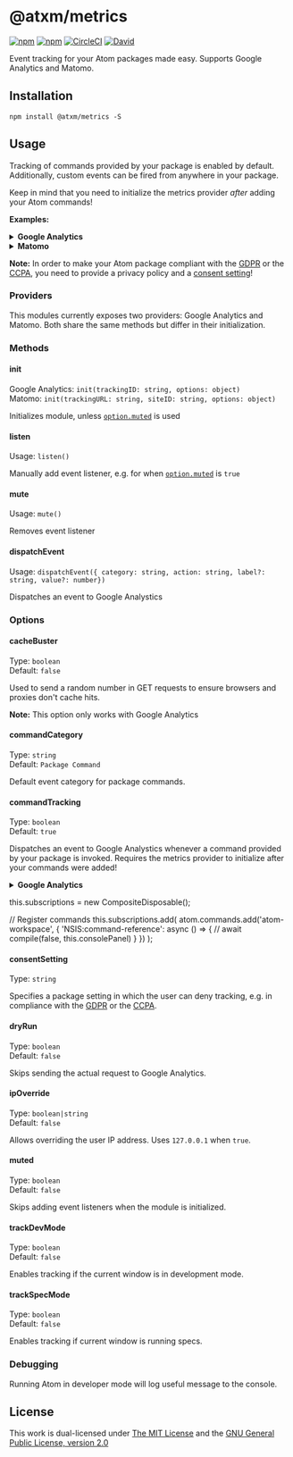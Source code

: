 # @atxm/metrics

[![npm](https://flat.badgen.net/npm/license/@atxm/metrics)](https://www.npmjs.org/package/@atxm/metrics)
[![npm](https://flat.badgen.net/npm/v/@atxm/metrics)](https://www.npmjs.org/package/@atxm/metrics)
[![CircleCI](https://flat.badgen.net/circleci/github/a-t-x-m/metrics)](https://circleci.com/gh/a-t-x-m/metrics)
[![David](https://flat.badgen.net/david/dep/a-t-x-m/metrics)](https://david-dm.org/a-t-x-m/metrics)

Event tracking for your Atom packages made easy. Supports Google Analytics and Matomo.

## Installation

`npm install @atxm/metrics -S`

## Usage

Tracking of commands provided by your package is enabled by default. Additionally, custom events can be fired from anywhere in your package.

Keep in mind that you need to initialize the metrics provider *after* adding your Atom commands!

**Examples:**

<details>
<summary><strong>Google Analytics</strong></summary>

```js
import { Analytics as GA } from '@atxm/metrics';

export async function activate() {
  // Initialize metrics provider
  await GA.init('UA-XXXX-Y');

  // Dispatch custom event
  GA.dispatchEvent({
    category: 'Demo',
    action: 'Package activated!'
  });
};
```
</details>

<details>
<summary><strong>Matomo</strong></summary>

```js
import { Matomo } from '@atxm/metrics';

export async function activate() {
  // Initialize metrics provider
  const trackingUrl = 'https://url.to/matomo.php';
  const siteId = '123';
  await Matomo.init(trackingUrl, siteId)

  // Dispatch custom event
  Matomo.dispatchEvent({
    category: 'Demo',
    action: 'Package activated!'
  });
}
```
</details>

**Note:** In order to make your Atom package compliant with the [GDPR][gdpr] or the [CCPA][ccpa], you need to provide a privacy policy and a [consent setting](#consentSetting)!

### Providers

This modules currently exposes two providers: Google Analytics and Matomo. Both share the same methods but differ in their initialization.

### Methods

#### init

Google Analytics: `init(trackingID: string, options: object)`  
Matomo: `init(trackingURL: string, siteID: string, options: object)`  

Initializes module, unless [`option.muted`](#muted) is used

#### listen

Usage: `listen()`

Manually add event listener, e.g. for when [`option.muted`](#muted) is `true`

#### mute

Usage: `mute()`

Removes event listener

#### dispatchEvent

Usage: `dispatchEvent({ category: string, action: string, label?: string, value?: number})`

Dispatches an event to Google Analystics

### Options

#### cacheBuster

Type: `boolean`  
Default: `false`  

Used to send a random number in GET requests to ensure browsers and proxies don't cache hits.

**Note:** This option only works with Google Analytics

#### commandCategory

Type: `string`  
Default: `Package Command`  

Default event category for package commands.

#### commandTracking

Type: `boolean`  
Default: `true`  

Dispatches an event to Google Analystics whenever a command provided by your package is invoked. Requires the metrics provider to initialize after your commands were added!

<details>
<summary><strong>Google Analytics</strong></summary>

```js
import { Analytics as GA } from '@atxm/metrics';

export async function activate() {
  // First, register commands
  subscriptions.add(
    atom.commands.add('atom-workspace', {
      'demo:log-to-console': async () => {
        console.log('Demo time');
      }
    })
  );

  // Next, initialize metrics provider
  await GA.init('UA-XXXX-Y');
};
```
</details>

this.subscriptions = new CompositeDisposable();

// Register commands
this.subscriptions.add(
  atom.commands.add('atom-workspace', {
    'NSIS:command-reference': async () => {
      // await compile(false, this.consolePanel)
    }
  })
);

#### consentSetting

Type: `string`  

Specifies a package setting in which the user can deny tracking, e.g. in compliance with the [GDPR][gdpr] or the [CCPA][ccpa].

#### dryRun

Type: `boolean`  
Default: `false`  

Skips sending the actual request to Google Analytics.

#### ipOverride

Type: `boolean|string`  
Default: `false`  

Allows overriding the user IP address. Uses `127.0.0.1` when `true`.

#### muted

Type: `boolean`  
Default: `false`  

Skips adding event listeners when the module is initialized.

#### trackDevMode

Type: `boolean`  
Default: `false`  

Enables tracking if the current window is in development mode.

#### trackSpecMode

Type: `boolean`  
Default: `false`  

Enables tracking if current window is running specs.

### Debugging

Running Atom in developer mode will log useful message to the console.

## License

This work is dual-licensed under [The MIT License](https://opensource.org/licenses/MIT) and the [GNU General Public License, version 2.0](https://opensource.org/licenses/GPL-2.0)

[gdpr]: https://www.wikiwand.com/en/General_Data_Protection_Regulation
[ccpa]: https://www.wikiwand.com/en/California_Consumer_Privacy_Act
